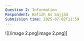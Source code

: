 ```yaml
---
Question 2: Information
Respondent: Hafizh As Sajjad
Submission time: 2025-07-02T11:59
---
```

![[/image 2.png|image 2.png]]